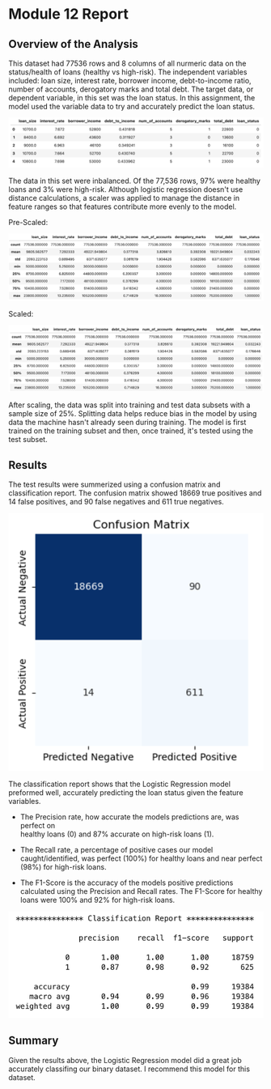 # Module 12 Report

## Overview of the Analysis

This dataset had 77536 rows and 8 columns of all nurmeric data on the status/health of loans (healthy vs high-risk). The independent variables included: loan size, interest rate, borrower income, debt-to-income ratio, number of accounts, derogatory marks and total debt. The target data, or dependent variable, in this set was the loan status. In this assignment, the model used the variable data to try and accurately predict the loan status. 

![alt text](image.png)

The data in this set were inbalanced. Of the 77,536 rows, 97% were healthy loans and 3% were high-risk. Although logistic regression doesn't use distance calculations, a scaler was applied to manage the distance in feature ranges so that features contribute more evenly to the model.

Pre-Scaled:

![alt text](image-1.png)

Scaled:

![alt text](image-2.png)

After scaling, the data was split into training and test data subsets with a sample size of 25%.  Splitting data helps reduce bias in the  model by using data the machine hasn't already seen during training. The model is first trained on the training subset and then, once trained, it's tested using the test subset. 

## Results
The test results were summerized using a confusion matrix and classification report.  The confusion matrix showed 18669 true positives and 14 false positives, and 90 false negatives and 611 true negatives. 

![alt text](image-3.png)

The classification report shows that the Logistic Regression model preformed well, accurately predicting the loan status given the feature variables. 

* The Precision rate, how accurate the models predictions are, was perfect on   
  healthy loans (0) and 87% accurate on high-risk loans (1). 

* The Recall rate, a percentage of positive cases our model caught/identified, was 
  perfect (100%) for healthy loans and near perfect (98%) for high-risk loans. 

* The F1-Score is the accuracy of the models positive predictions calculated using 
  the Precision and Recall rates. The F1-Score for healthy loans were 100% and 92% for high-risk loans. 

![alt text](image-4.png)

## Summary

Given the results above, the Logistic Regression model did a great job accurately classifing our binary dataset. I recommend this model for this dataset.